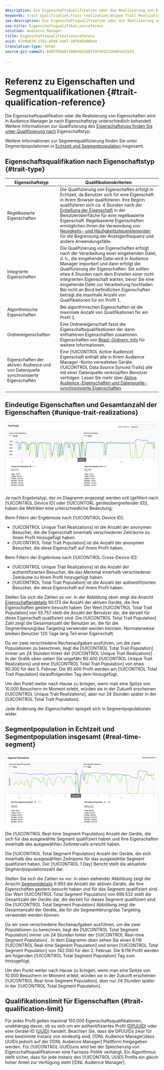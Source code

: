 ```yaml
---
description: Die Eigenschaftsqualifikation oder die Realisierung von Eigenschaften wird in Audience Manager je nach Eigenschaftstyp unterschiedlich behandelt. Die nachstehende Tabelle enthält detaillierte Informationen zur Qualifikation der Eigenschaften.
keywords: trait qualification;trait realization;Unique Trait Realizations;UTR;Total Trait Population;TTP
seo-description: Die Eigenschaftsqualifikation oder die Realisierung von Eigenschaften wird in Audience Manager je nach Eigenschaftstyp unterschiedlich behandelt. Die nachstehende Tabelle enthält detaillierte Informationen zur Qualifikation der Eigenschaften.
seo-title: Eigenschaftsqualifikationsreferenz
solution: Audience Manager
title: Eigenschaftsqualifikationsreferenz
uuid: 07e0a639-2fb2-45d8-bad7-10fb46b08ba9
translation-type: tm+mt
source-git-commit: 8493705b0f200b5b43d937dfd452210403a52b33

---
```



# Referenz zu Eigenschaften und Segmentqualifikationen {#trait-qualification-reference}

Die Eigenschaftsqualifikation oder die Realisierung von Eigenschaften wird in Audience Manager je nach Eigenschaftstyp unterschiedlich behandelt. Weitere Informationen zur Qualifizierung des [Eigenschaftstyps finden Sie unter Qualifizierung nach](#trait-type) Eigenschaftstyp.

Weitere Informationen zur Segmentqualifizierung finden Sie unter Segmentpopulationen in [Echtzeit und Segmentpopulation](#real-time-segment) insgesamt.



## Eigenschaftsqualifikation nach Eigenschaftstyp {#trait-type}

| Eigenschaftstyp | Qualifikationskriterien |
|---|---|
| Regelbasierte Eigenschaften | Die Qualifizierung von Eigenschaften erfolgt in Echtzeit, da Benutzer sich für eine Eigenschaft in ihrem Browser qualifizieren. Ihre Beginn qualifizieren sich ca. 4 Stunden nach der [Erstellung der Eigenschaft](create-onboarded-rule-based-traits.md#create-rules-based-or-onboarded-traits) in der Benutzeroberfläche für eine regelbasierte Eigenschaft. Regelbasierte Eigenschaften ermöglichen Ihnen die Verwendung von [Neuigkeits- und Häufigkeitssteuerelementen](../segments/recency-and-frequency.md) für die Begrenzung der Anzeigenfrequenz und andere Anwendungsfälle. |
| Integrierte Eigenschaften | Die Qualifizierung von Eigenschaften erfolgt nach der Verarbeitung einer eingehenden Datei, d. h., die eingehende Datei wird in Audience Manager [](../../faq/faq-inbound-data-ingestion.md) importiert und dann erfolgt die Qualifizierung der Eigenschaften. Sie sollten etwa 4 Stunden nach dem Erstellen einer nicht integrierten Eigenschaft warten, bevor Sie eine eingehende Datei zur Verarbeitung hochladen. Bei nicht an Bord befindlichen Eigenschaften beträgt die maximale Anzahl von Qualifikationen für ein Profil 1. |
| Algorithmische Eigenschaften | Bei algorithmischen Eigenschaften ist die maximale Anzahl von Qualifikationen für ein Profil 1. |
| Ordnereigenschaften | Eine Ordnereigenschaft fasst die Eigenschaftsqualifikationen der darin enthaltenen Eigenschaften zusammen. Eigenschaften von [Read-Ordnern: Info](about-folder-traits.md) für weitere Informationen. |
| Eigenschaften der aktiven Audience und von Datenquelle synchronisierte Eigenschaften | Eine [!UICONTROL Active Audience] Eigenschaft enthält alle in Ihrem Audience Manager-Konto verwalteten Geräte. [!UICONTROL Data Source Synced Traits] alle mit einer Datenquelle verknüpften Benutzer verfolgen. Lesen Sie mehr über [Aktive Audience-Eigenschaften und Datenquelle-synchronisierte Eigenschaften](client-activity-synced-audience-traits.md). |

## Eindeutige Eigenschaften und Gesamtanzahl der Eigenschaften {#unique-trait-realizations}

![unique-property-realization](assets/trait-graph.png)

Je nach Ergebnistyp, der im Diagramm angezeigt werden soll (gefiltert nach [!UICONTROL Device ID] oder [!UICONTORL geräteübergreifender ID]), haben die Metriken eine unterschiedliche Bedeutung:

Beim Filtern der Ergebnisse nach [!UICONTROL Device ID]:

* [!UICONTROL Unique Trait Realizations] ist die Anzahl der anonymen Besucher, die die Eigenschaft innerhalb verschiedener Zeiträume zu ihrem Profil hinzugefügt haben.
* [!UICONTROL Total Trait Population] ist die Anzahl der anonymen Besucher, die diese Eigenschaft auf ihrem Profil haben.

Beim Filtern der Ergebnisse nach [!UICONTROL Cross-Device ID]:

* [!UICONTROL Unique Trait Realizations] ist die Anzahl der authentifizierten Besucher, die das Merkmal innerhalb verschiedener Zeiträume zu ihrem Profil hinzugefügt haben.
* [!UICONTROL Total Trait Population] ist die Anzahl der authentifizierten Besucher, die diese Eigenschaft auf ihrem Profil haben.

Stellen Sie sich die Zahlen so vor. In der Abbildung oben zeigt die Ansicht [Eigenschaftendetails](../../features/traits/trait-details-page.md) 90.173 die Anzahl der aktiven Geräte, die Ihre Eigenschaften gestern besucht haben. Der Wert [!UICONTROL Total Trait Population] von 55.757 stellt die Anzahl der Benutzer dar, die derzeit für diese Eigenschaft qualifiziert sind. Die [!UICONTROL Total Trait Population] Zahl zeigt die Gesamtanzahl der Benutzer an, die für die Segmentierung/das Targeting verwendet werden könnten. Normalerweise bleiben Benutzer 120 Tage lang Teil einer Eigenschaft.

Da wir zwei verschiedene Rechenaufgaben ausführen, um die zwei Populationen zu berechnen, liegt die [!UICONTROL Total Trait Population] immer um 24 Stunden hinter der [!UICONTROL Unique Trait Realizations] . In der Grafik oben sehen Sie ungefähr 90.400 [!UICONTROL Unique Trait Realizations] und eine [!UICONTROL Total Trait Population] von etwa 90.300 für den 5. Februar. Die 90.400 Profil werden am [!UICONTROL Total Trait Population] darauffolgenden Tag dem hinzugefügt.

Um den Punkt weiter nach Hause zu bringen, wenn man eine Spitze von 10.000 Besuchern im Moment erlebt, würden sie in der Zukunft erscheinen [!UICONTROL Unique Trait Realizations], aber nur 24 Stunden später in der [!UICONTROL Total Trait Population].

Jede Änderung der Eigenschaften spiegelt sich in Segmentpopulationen wider.

## Segmentpopulation in Echtzeit und Segmentpopulation insgesamt {#real-time-segment}

![unique-property-realization](assets/segment-graph.png)

Die [!UICONTROL Real-time Segment Population] Anzahl der Geräte, die sich für das ausgewählte Segment qualifiziert haben und Ihre Eigenschaften innerhalb des ausgewählten Zeitintervalls erreicht haben.

Die [!UICONTROL Total Segment Population] Anzahl der Geräte, die sich innerhalb des ausgewählten Zeitraums für das ausgewählte Segment qualifiziert haben. Der [!UICONTROL 1 Day] Bericht stellt die aktuellste Segmentpopulationszahl dar.

Stellen Sie sich die Zahlen so vor. In oben stehender Abbildung zeigt die Ansicht [Segmentdetails](../../features/segments/segment-summary-view.md) 9.993 die Anzahl der aktiven Geräte, die Ihre Eigenschaften gestern besucht haben und für das Segment qualifiziert sind. Der Wert [!UICONTROL Total Segment Population] von 699.532 stellt die Gesamtzahl der Geräte dar, die derzeit für dieses Segment qualifiziert sind. Die [!UICONTROL Total Segment Population] Abbildung zeigt die Gesamtanzahl der Geräte, die für die Segmentierung/das Targeting verwendet werden können.

Da wir zwei verschiedene Rechenaufgaben ausführen, um die zwei Populationen zu berechnen, liegt die [!UICONTROL Total Segment Population] immer um 24 Stunden hinter der [!UICONTROL Real-time Segment Population] . In dem Diagramm oben sehen Sie einen 8.116 [!UICONTROL Real-time Segment Population] und einen [!UICONTROL Total Segment Population] von 742.000 für den 2. Februar. Die 8.116 Profil werden am folgenden [!UICONTROL Total Segment Population] Tag zum hinzugefügt.

Um den Punkt weiter nach Hause zu bringen, wenn man eine Spitze von 10.000 Besuchern im Moment erlebt, würden sie in der Zukunft erscheinen [!UICONTROL Real-time Segment Population], aber nur 24 Stunden später in der [!UICONTROL Total Segment Population].

## Qualifikationslimit für Eigenschaften {#trait-qualification-limit}

Für jedes Profil gelten maximal 150.000 Eigenschaftsqualifikationen, unabhängig davon, ob es sich um ein authentifiziertes Profil ([DPUUID](../../reference/ids-in-aam.md)) oder eine Geräte-ID ([UUID](../../reference/ids-in-aam.md)) handelt. Beachten Sie, dass die DPUUIDs zwar für eine bestimmte Instanz von eindeutig sind, [!DNL Audience Manager]dass UUIDs jedoch auf der [!DNL Audience Manager] Plattform freigegeben werden. Für [!UICONTROL UUID]uns wird bei der Speicherung von Eigenschaftsqualifikationen eine Fairness-Politik verhängt. Ein Algorithmus stellt sicher, dass für jede Instanz des [!UICONTROL UUID] Profils ein gleich hoher Anteil zur Verfügung steht [!DNL Audience Manager].
